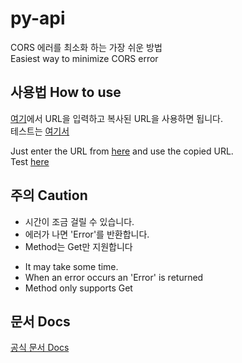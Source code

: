 # py-api

CORS 에러를 최소화 하는 가장 쉬운 방법 <br>
Easiest way to minimize CORS error


## 사용법 How to use
<a href='https://dm-09.github.io/py-api/start/'>여기</a>에서 URL을 입력하고 복사된 URL을 사용하면 됩니다. <br> 
테스트는 <a href='https://dm-09.github.io/py-api/'>여기서</a><br>

Just enter the URL from <a href='https://dm-09.github.io/py-api/start/'>here</a> and use the copied URL. <br>
Test <a href='https://dm-09.github.io/py-api/'>here</a>



## 주의 Caution
- 시간이 조금 걸릴 수 있습니다.<br>
- 에러가 나면 'Error'를 반환합니다.
- Method는 Get만 지원합니다
<div></div>

- It may take some time.
- When an error occurs an 'Error' is returned
- Method only supports Get

## 문서 Docs
<a href='https://dm-09.github.io/py-api/'>공식 문서 Docs</a>
